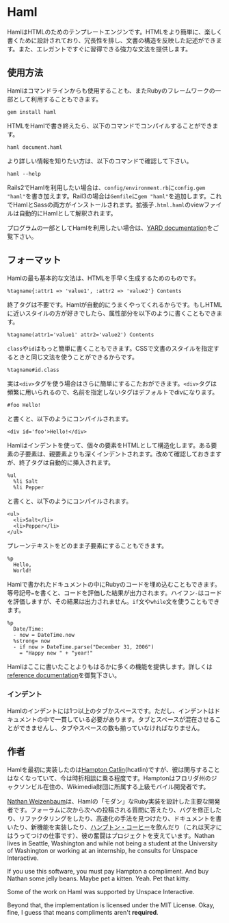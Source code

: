 # Haml

<!--
Haml is a templating engine for HTML.
It's are designed to make it both easier and more pleasant
to write HTML documents,
by eliminating redundancy,
reflecting the underlying structure that the document represents,
and providing elegant, easily understandable, and powerful syntax.
-->

HamlはHTMLのためのテンプレートエンジンです。HTMLをより簡単に、楽しく書くために設計されており、冗長性を排し、文書の構造を反映した記述ができます。また、エレガントですぐに習得できる強力な文法を提供します。

## 使用方法

<!--
Haml can be used from the command line
or as part of a Ruby web framework.
The first step is to install the gem:
-->

Hamlはコマンドラインからも使用することも、またRubyのフレームワークの一部として利用することもできます。

    gem install haml

<!--
After you convert some HTML to Haml, you can run
-->

HTMLをHamlで書き終えたら、以下のコマンドでコンパイルすることができます。

    haml document.haml

<!--
to compile them.
For more information on these commands, check out
-->

より詳しい情報を知りたい方は、以下のコマンドで確認して下さい。

    haml --help

<!--
To install Haml in Rails 2,
just add `config.gem "haml"` to `config/environment.rb`.
In Rails 3, add `gem "haml"` to your Gemfile instead.
and both Haml and Sass will be installed.
Views with the `.html.haml` extension will automatically use Haml.
-->

Rails2でHamlを利用したい場合は、`config/environment.rb`に`config.gem "haml"`を書き加えます。Rail3の場合は`Gemfile`に`gem "haml"`を追加します。これでHamlとSassの両方がインストールされます。拡張子`.html.haml`のviewファイルは自動的にHamlとして解釈されます。

<!--
To use Haml programatically,
check out the [YARD documentation](http://haml-lang.com/docs/yardoc/).
-->

プログラムの一部としてHamlを利用したい場合は、[YARD documentation](http://haml-lang.com/docs/yardoc/)をご覧下さい。

## フォーマット

<!--
The most basic element of Haml
is a shorthand for creating HTML:
-->

Hamlの最も基本的な文法は、HTMLを手早く生成するためのものです。

    %tagname{:attr1 => 'value1', :attr2 => 'value2'} Contents

<!--
No end-tag is needed; Haml handles that automatically.
If you prefer HTML-style attributes, you can also use:
-->

終了タグは不要です。Hamlが自動的にうまくやってくれるからです。もしHTMLに近いスタイルの方が好きでしたら、属性部分を以下のように書くこともできます。

    %tagname(attr1='value1' attr2='value2') Contents

<!--
Adding `class` and `id` attributes is even easier.
Haml uses the same syntax as the CSS that styles the document:
-->

`class`や`id`はもっと簡単に書くこともできます。CSSで文書のスタイルを指定するときと同じ文法を使うことができるからです。

    %tagname#id.class

<!--
In fact, when you're using the `<div>` tag,
it becomes _even easier_.
Because `<div>` is such a common element,
a tag without a name defaults to a div. So
-->

実は`<div>`タグを使う場合はさらに簡単にするこたおができます。`<div>`タグは頻繁に用いられるので、名前を指定しないタグはデフォルトでdivになります。

    #foo Hello!

<!--
becomes
-->

と書くと、以下のようにコンパイルされます。

    <div id='foo'>Hello!</div>

<!--
Haml uses indentation
to bring the individual elements to represent the HTML structure.
A tag's children are indented beneath than the parent tag.
Again, a closing tag is automatically added.
For example:
-->

Hamlはインデントを使って、個々の要素をHTMLとして構造化します。ある要素の子要素は、親要素よりも深くインデントされます。改めて確認しておきますが、終了タグは自動的に挿入されます。

    %ul
      %li Salt
      %li Pepper

と書くと、以下のようにコンパイルされます。

    <ul>
      <li>Salt</li>
      <li>Pepper</li>
    </ul>

<!--
You can also put plain text as a child of an element:
-->

プレーンテキストをどのまま子要素にすることもできます。

    %p
      Hello,
      World!

<!--
It's also possible to embed Ruby code into Haml documents.
An equals sign, `=`, will output the result of the code.
A hyphen, `-`, will run the code but not output the result.
You can even use control statements
like `if` and `while`:
-->

Hamlで書かれたドキュメントの中にRubyのコードを埋め込むこともできます。等号記号`=`を書くと、コードを評価した結果が出力されます。ハイフン`-`はコードを評価しますが、その結果は出力されません。`if`文や`while`文を使うこともできます。

    %p
      Date/Time:
      - now = DateTime.now
      %strong= now
      - if now > DateTime.parse("December 31, 2006")
        = "Happy new " + "year!"

<!--
Haml provides far more tools than those presented here.
Check out the [reference documentation](http://beta.haml-lang.com/docs/yardoc/file.HAML_REFERENCE.html)
for full details.
-->

Hamlはここに書いたことよりもはるかに多くの機能を提供します。詳しくは[reference documentation](http://beta.haml-lang.com/docs/yardoc/file.HAML_REFERENCE.html)を御覧下さい。

### インデント

<!--
Haml's indentation can be made up of one or more tabs or spaces.
However, indentation must be consistent within a given document.
Hard tabs and spaces can't be mixed,
and the same number of tabs or spaces must be used throughout.
-->

Hamlのインデントには1つ以上のタブかスペースです。ただし、インデントはドキュメントの中で一貫している必要があります。タブとスペースが混在させることができませんし、タブやスペースの数も揃っていなければなりません。

## 作者

<!--
Haml was created by [Hampton Catlin](http://hamptoncatlin.com)
(hcatlin) and he is the author of the original implementation. However, Hampton
doesn't even know his way around the code anymore and now occasionally consults
on the language issues.  Hampton lives in Jacksonville, Florida and is the lead
mobile developer for Wikimedia.
-->

Hamlを最初に実装したのは[Hampton Catlin](http://hamptoncatlin.com)(hcatlin)ですが、彼は関与することはなくなっていて、今は時折相談に乗る程度です。Hamptonはフロリダ州のジャクソンビル在住の、Wikimedia財団に所属する上級モバイル開発者です。

<!--
[Nathan Weizenbaum](http://nex-3.com) is the primary developer and architect of
the "modern" Ruby implementation of Haml. His hard work has kept the project
alive by endlessly answering forum posts, fixing bugs, refactoring, finding
speed improvements, writing documentation, implementing new features, and
getting Hampton coffee (a fitting task for a boy-genius). Nathan lives in
Seattle, Washington and while not being a student at the University of
Washington or working at an internship, he consults for Unspace Interactive.
-->

[Nathan Weizenbaum](http://nex-3.com)は、Hamlの「モダン」なRuby実装を設計した主要な開発者です。フォーラムに次から次への投稿される質問に答えたり、バグを修正したり、リファクタリングをしたり、高速化の手法を見つけたり、ドキュメントを書いたり、新機能を実装したり、[ハンプトン・コーヒー](http://www.hamptoncoffee.com/Hampton_Coffee_Company/Hampton_Coffee_Company_Espresso_Bars,_Cafes,_%26_Coffee_Roastery.html)を飲んだり（これは天才にはうってつけの仕事です）、彼の奮闘はプロジェクトを支えています。Nathan lives in Seattle, Washington and while not being a student at the University of Washington or working at an internship, he consults for Unspace Interactive.

If you use this software, you must pay Hampton a compliment. And
buy Nathan some jelly beans. Maybe pet a kitten. Yeah. Pet that kitty.

Some of the work on Haml was supported by Unspace Interactive.

Beyond that, the implementation is licensed under the MIT License.
Okay, fine, I guess that means compliments aren't __required__.

